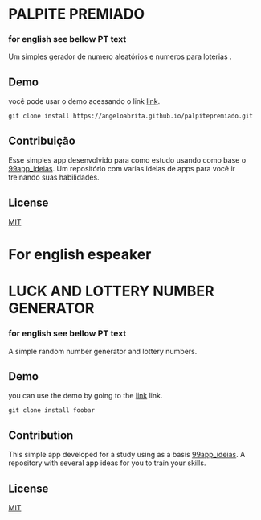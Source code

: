 # PALPITE PREMIADO
### for english see bellow PT text

Um simples gerador de numero aleatórios e numeros para loterias  .

## Demo

você pode usar o demo acessando o link [link](https://angeloabrita.github.io/palpitepremiado/).

```git
git clone install https://angeloabrita.github.io/palpitepremiado.git
```

## Contribuição
Esse simples app desenvolvido para como estudo usando como base o [99app_ideias](https://github.com/Angeloabrita/app-ideas). Um repositório com varias ideias de apps para você ir treinando suas habilidades. 



## License
[MIT](https://github.com/Angeloabrita/palpitepremiado/blob/main/LICENSE)

# For english espeaker
# LUCK AND LOTTERY NUMBER GENERATOR
### for english see bellow PT text

A simple random number generator and lottery numbers.

## Demo

you can use the demo by going to the [link](https://angeloabrita.github.io/palpitepremiado/) link.

```git
git clone install foobar
```

## Contribution
This simple app developed for a study using as a basis [99app_ideias](https://github.com/Angeloabrita/app-ideas). A repository with several app ideas for you to train your skills.



## License
[MIT](https://github.com/Angeloabrita/palpitepremiado/blob/main/LICENSE)